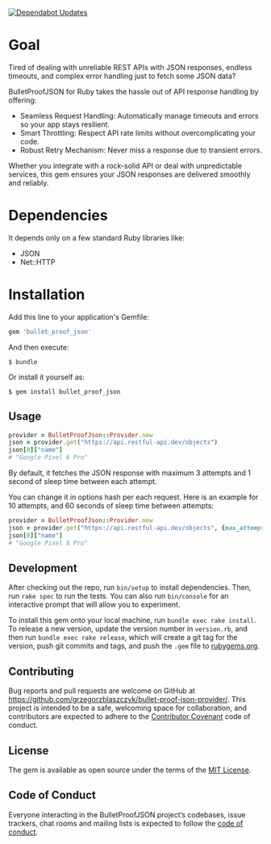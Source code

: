 [![Dependabot Updates](https://github.com/grzegorzblaszczyk/bullet-proof-json/actions/workflows/dependabot/dependabot-updates/badge.svg)](https://github.com/grzegorzblaszczyk/bullet-proof-json/actions/workflows/dependabot/dependabot-updates)

# Goal

Tired of dealing with unreliable REST APIs with JSON responses, endless timeouts, and complex error handling just to fetch some JSON data?

BulletProofJSON for Ruby takes the hassle out of API response handling by offering:

* Seamless Request Handling: Automatically manage timeouts and errors so your app stays resilient.
* Smart Throttling: Respect API rate limits without overcomplicating your code.
* Robust Retry Mechanism: Never miss a response due to transient errors.

Whether you integrate with a rock-solid API or deal with unpredictable services, this gem ensures your JSON responses are delivered smoothly and reliably.

# Dependencies

It depends only on a few standard Ruby libraries like: 

* JSON
* Net::HTTP

# Installation

Add this line to your application's Gemfile:

```ruby
gem 'bullet_proof_json'
```

And then execute:

    $ bundle

Or install it yourself as:

    $ gem install bullet_proof_json

## Usage

```ruby
provider = BulletProofJson::Provider.new
json = provider.get("https://api.restful-api.dev/objects")
json[0]["name"]
# "Google Pixel 6 Pro"
```

By default, it fetches the JSON response with maximum 3 attempts and 1 second of sleep time between each attempt.

You can change it in options hash per each request. Here is an example for 10 attempts, and 60 seconds of sleep time between attempts:

```ruby
provider = BulletProofJson::Provider.new
json = provider.get("https://api.restful-api.dev/objects", {max_attempts: 10, sleep_time: 60})
json[0]["name"]
# "Google Pixel 6 Pro"
```

## Development

After checking out the repo, run `bin/setup` to install dependencies. Then, run `rake spec` to run the tests. You can also run `bin/console` for an interactive prompt that will allow you to experiment.

To install this gem onto your local machine, run `bundle exec rake install`. To release a new version, update the version number in `version.rb`, and then run `bundle exec rake release`, which will create a git tag for the version, push git commits and tags, and push the `.gem` file to [rubygems.org](https://rubygems.org).

## Contributing

Bug reports and pull requests are welcome on GitHub at https://github.com/grzegorzblaszczyk/bullet-proof-json-provider/. This project is intended to be a safe, welcoming space for collaboration, and contributors are expected to adhere to the [Contributor Covenant](http://contributor-covenant.org) code of conduct.

## License

The gem is available as open source under the terms of the [MIT License](https://opensource.org/licenses/MIT).

## Code of Conduct

Everyone interacting in the BulletProofJSON project’s codebases, issue trackers, chat rooms and mailing lists is expected to follow the [code of conduct](https://github.com/grzegorzblaszczyk/bullet-proof-json-provider//blob/master/CODE_OF_CONDUCT.md).

